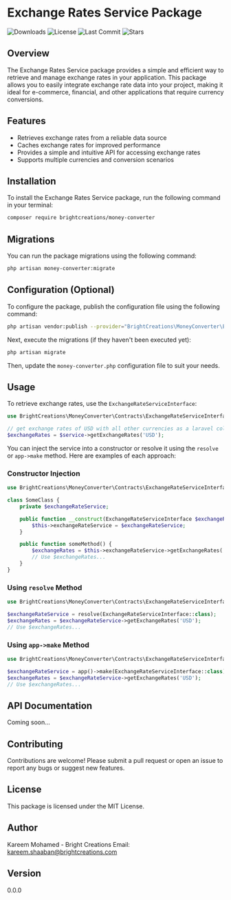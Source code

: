 # Exchange Rates Service Package

![Downloads](https://img.shields.io/github/downloads/BrightCreations/money-converter/total)
![License](https://img.shields.io/github/license/BrightCreations/money-converter)
![Last Commit](https://img.shields.io/github/last-commit/BrightCreations/money-converter)
![Stars](https://img.shields.io/github/stars/BrightCreations/money-converter?style=social)

## Overview
The Exchange Rates Service package provides a simple and efficient way to retrieve and manage exchange rates in your application. This package allows you to easily integrate exchange rate data into your project, making it ideal for e-commerce, financial, and other applications that require currency conversions.

## Features
- Retrieves exchange rates from a reliable data source
- Caches exchange rates for improved performance
- Provides a simple and intuitive API for accessing exchange rates
- Supports multiple currencies and conversion scenarios

## Installation
To install the Exchange Rates Service package, run the following command in your terminal:

```bash
composer require brightcreations/money-converter
```

## Migrations
You can run the package migrations using the following command:

```bash
php artisan money-converter:migrate
```

## Configuration (Optional)
To configure the package, publish the configuration file using the following command:

```bash
php artisan vendor:publish --provider="BrightCreations\MoneyConverter\ExchangeRatesServiceProvider"
```

Next, execute the migrations (if they haven't been executed yet):

```bash
php artisan migrate
```

Then, update the `money-converter.php` configuration file to suit your needs.

## Usage
To retrieve exchange rates, use the `ExchangeRateServiceInterface`:

```php
use BrightCreations\MoneyConverter\Contracts\ExchangeRateServiceInterface;

// get exchange rates of USD with all other currencies as a laravel collection
$exchangeRates = $service->getExchangeRates('USD');
```

You can inject the service into a constructor or resolve it using the `resolve` or `app->make` method. Here are examples of each approach:

### Constructor Injection

```php
use BrightCreations\MoneyConverter\Contracts\ExchangeRateServiceInterface;

class SomeClass {
    private $exchangeRateService;

    public function __construct(ExchangeRateServiceInterface $exchangeRateService) {
        $this->exchangeRateService = $exchangeRateService;
    }

    public function someMethod() {
        $exchangeRates = $this->exchangeRateService->getExchangeRates('USD');
        // Use $exchangeRates...
    }
}
```

### Using `resolve` Method

```php
use BrightCreations\MoneyConverter\Contracts\ExchangeRateServiceInterface;

$exchangeRateService = resolve(ExchangeRateServiceInterface::class);
$exchangeRates = $exchangeRateService->getExchangeRates('USD');
// Use $exchangeRates...
```

### Using `app->make` Method

```php
use BrightCreations\MoneyConverter\Contracts\ExchangeRateServiceInterface;

$exchangeRateService = app()->make(ExchangeRateServiceInterface::class);
$exchangeRates = $exchangeRateService->getExchangeRates('USD');
// Use $exchangeRates...
```

## API Documentation
Coming soon...

## Contributing
Contributions are welcome! Please submit a pull request or open an issue to report any bugs or suggest new features.

## License
This package is licensed under the MIT License.

## Author
Kareem Mohamed - Bright Creations
Email: [kareem.shaaban@brightcreations.com](mailto:kareem.shaaban@brightcreations.com)

## Version
0.0.0
